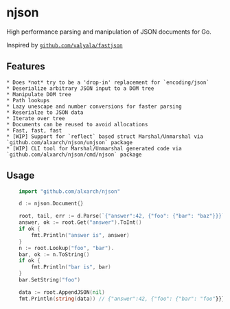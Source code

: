 # njson

High performance parsing and manipulation of JSON documents for Go.

Inspired by [`github.com/valyala/fastjson`](https://github.com/valyala/fastjson)

## Features

    * Does *not* try to be a 'drop-in' replacement for `encoding/json`
    * Deserialize arbitrary JSON input to a DOM tree
    * Manipulate DOM tree
    * Path lookups
    * Lazy unescape and number conversions for faster parsing
    * Reserialze to JSON data
    * Iterate over tree
    * Documents can be reused to avoid allocations
    * Fast, fast, fast
    * [WIP] Support for `reflect` based struct Marshal/Unmarshal via `github.com/alxarch/njson/unjson` package
    * [WIP] CLI tool for Marshal/Unmarshal generated code via `github.com/alxarch/njson/cmd/njson` package

## Usage

```go
    import "github.com/alxarch/njson"

    d := njson.Document{}

    root, tail, err := d.Parse(`{"answer":42, {"foo": {"bar": "baz"}}}`)
    answer, ok := root.Get("answer").ToInt()
    if ok {
        fmt.Println("answer is", answer)
    }
    n := root.Lookup("foo", "bar").
    bar, ok := n.ToString()
    if ok {
        fmt.Println("bar is", bar)
    }
    bar.SetString("foo")

    data := root.AppendJSON(nil)
    fmt.Println(string(data)) // {"answer":42, {"foo": {"bar": "foo"}}}


```



